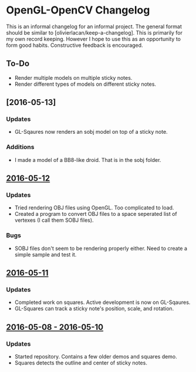 # OpenGL-OpenCV Changelog
This is an informal changelog for an informal project. The general format should be similar to [olivierlacan/keep-a-changelog]. This is primarily for my own record keeping. However I hope to use this as an opportunity to form good habits. Constructive feedback is encouraged.

## To-Do
* Render multiple models on multiple sticky notes.
* Render different types of models on different sticky notes.

## [2016-05-13]
### Updates
* GL-Sqaures now renders an sobj model on top of a sticky note.

### Additions
* I made a model of a BB8-like droid. That is in the sobj folder.

## [2016-05-12]
### Updates
* Tried rendering OBJ files using OpenGL. Too complicated to load.
* Created a program to convert OBJ files to a space seperated list of vertexes (I call them SOBJ files).

### Bugs
* SOBJ files don't seem to be rendering properly either. Need to create a simple sample and test it.

## [2016-05-11]
### Updates
* Completed work on squares. Active development is now on GL-Sqaures.
* GL-Squares can track a sticky note's position, scale, and rotation.

## [2016-05-08 - 2016-05-10]
### Updates
* Started repository. Contains a few older demos and squares demo.
* Squares detects the outline and center of sticky notes.

[2016-05-12]: https://github.com/wastevensv/OpenGL-OpenCV/compare/master@%7B2016-05-10%7D...master@%7B2016-05-12%7D
[2016-05-11]: https://github.com/wastevensv/OpenGL-OpenCV/compare/master@%7B2016-05-10%7D...master@%7B2016-05-12%7D
[2016-05-08 - 2016-05-10]: https://github.com/wastevensv/OpenGL-OpenCV/compare/master@%7B2016-05-08%7D...master@%7B2016-05-09%7D
